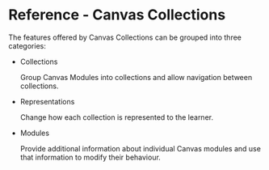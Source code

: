 # Reference - Canvas Collections

The features offered by Canvas Collections can be grouped into three categories:

- Collections

    Group Canvas Modules into collections and allow navigation between collections.

- Representations 

    Change how each collection is represented to the learner.

- Modules

    Provide additional information about individual Canvas modules and use that information to modify their behaviour.



